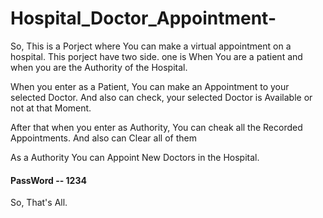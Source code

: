 # Hospital_Doctor_Appointment-

So, This is a Porject where You can make a virtual appointment on a hospital.
This porject have two side. one is When You are a patient and when you are the Authority of
the Hospital.

When you enter as a Patient, You can make an Appointment to your selected Doctor. And also can
check, your selected Doctor is Available or not at that Moment.

After that when you enter as Authority, You can cheak all the Recorded Appointments.
And also can Clear all of them

As a Authority You can Appoint New Doctors in the Hospital.

#### PassWord -- 1234

So, That's All.
